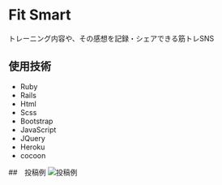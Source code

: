 # Fit Smart
トレーニング内容や、その感想を記録・シェアできる筋トレSNS

## 使用技術
* Ruby
* Rails
* Html
* Scss
* Bootstrap
* JavaScript
* JQuery
* Heroku
* cocoon

##　投稿例
![投稿例](https://raw.githubusercontent.com/yohei222/fitsmart4/master/app/assets/images/demo.png?token=ANQJ2PRO7STJL6OFNJWNAYK6VE5PO)




